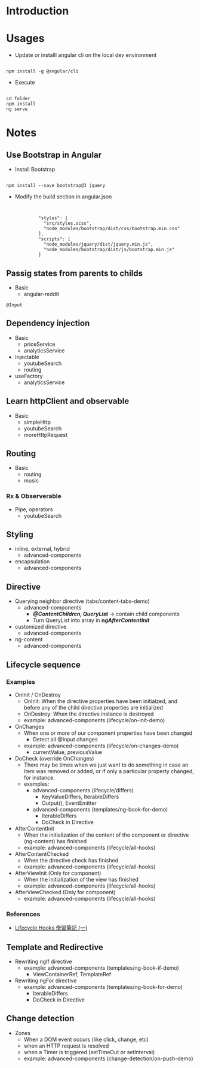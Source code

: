 # Introduction
# Usages

* Update or installl angular cli on the local dev environment

```

npm install -g @angular/cli

```

* Execute
```

cd folder
npm install
ng serve

```

# Notes
## Use Bootstrap in Angular
* Install Bootstrap

```

npm install --save bootstrap@3 jquery

```

* Modify the build section in angular.json

```


            "styles": [
              "src/styles.scss",
              "node_modules/bootstrap/dist/css/bootstrap.min.css"
            ],
            "scripts": [
              "node_modules/jquery/dist/jquery.min.js",
              "node_modules/bootstrap/dist/js/bootstrap.min.js"
            ]

```
## Passig states from parents to childs
- Basic
    - angular-reddit

```
@Input

```

## Dependency injection
- Basic
    - priceService
    - analyticsService
- Injectable
    - youtubeSearch
    - routing
- useFactory
    - analyticsService

## Learn httpClient and observable
- Basic
    - simpleHttp
    - youtubeSearch
    - moreHttpRequest

## Routing
- Basic
    - routing
    - music

### Rx & Observerable
- Pipe, operators
    - youtubeSearch

## Styling
- inline, external, hybrid
    - advanced-components
- encapsulation
    - advanced-components

## Directive
- Querying neighbor directive (tabs/content-tabs-demo)
    - advanced-components
        - ***@ContentChildren, QueryList*** -> contain child components
        - Turn QueryList into array in ***ngAfterContentInit***
- customized directive
    - advanced-components
- ng-content
    - advanced-components

## Lifecycle sequence
### Examples
- OnInit / OnDestroy
    - OnInit: When the directive properties have been initialzed, and before any of the child directive properties are initialized
    - OnDestroy: When the directive instance is destroyed
    - example: advanced-components (lifecycle/on-init-demo)
- OnChanges
    - When one or more of our component properties have been changed
        - Detect all @Input changes
    - example: advanced-components (lifecycle/on-changes-demo)
        - currentValue, previousValue
- DoCheck (override OnChanges)
    - There may be times when we just want to do something in case an item was removed or added, or if only a particular property changed, for instance.
    - examples:
        - advanced-components (lifecycle/differs)
            - KeyValueDiffers, IterableDiffers
            - Output(), EventEmitter
        - advanced-components (templates/ng-book-for-demo)
            - IterableDiffers
            - DoCheck in Directive
- AfterContentInit
    - When the initialization of the content of the component or directive (ng-content) has finished
    - example: advanced-components (lifecycle/all-hooks)
- AfterContentChecked
    - When the directive check has finished
    - example: advanced-components (lifecycle/all-hooks)
- AfterViewInit (Only for component)
    - When the initialization of the view has finished
    - example: advanced-components (lifecycle/all-hooks)
- AfterViewChecked (Only for component)
    - example: advanced-components (lifecycle/all-hooks)
### References
* [Lifecycle Hooks 學習筆記 (一)](https://ithelp.ithome.com.tw/articles/10188047)

## Template and Redirective
- Rewriting ngIf directive
    - example: advanced-components (templates/ng-book-if-demo)
        - ViewContainerRef, TemplateRef
- Rewriting ngFor directive
    - example: advanced-components (templates/ng-book-for-demo)
        - IterableDiffers
        - DoCheck in Directive
## Change detection
- Zones
    - When a DOM event occurs (like click, change, etc)
    - when an HTTP request is resolved
    - when a Timer is triggered (setTimeOut or setInterval)
    - example: advanced-components (change-detection/on-push-demo)
